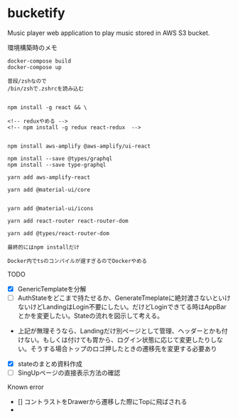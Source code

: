 # bucketify
Music player web application to play music stored in  AWS S3 bucket.


環境構築時のメモ
```
docker-compose build
docker-compose up

普段/zshなので
/bin/zshで.zshrcを読み込む


npm install -g react && \ 

<!-- reduxやめる -->
<!-- npm install -g redux react-redux  -->


npm install aws-amplify @aws-amplify/ui-react

npm install --save @types/graphql
npm install --save type-graphql

yarn add aws-amplify-react

yarn add @material-ui/core


yarn add @material-ui/icons

yarn add react-router react-router-dom

yarn add @types/react-router-dom

最終的にはnpm installだけ

Docker内でtsのコンパイルが遅すぎるのでDockerやめる
```



TODO
- [x] GenericTemplateを分解
- [ ] AuthStateをどこまで持たせるか、GenerateTmeplateに絶対渡さないといけないけどLandingはLogin不要にしたい。だけどLoginできてる時はAppBarとかを変更したい。Stateの流れを図示して考える。
- 上記が無理そうなら、Landingだけ別ページとして管理、ヘッダーとかも付けない。もしくは付けても胃から、ログイン状態に応じて変更したりしない。そうする場合トップのロゴ押したときの遷移先を変更する必要あり

- [x] stateのまとめ資料作成 
- [ ] SingUpページの直接表示方法の確認

Known error
 - [] コントラストをDrawerから遷移した際にTopに飛ばされる
 - 
